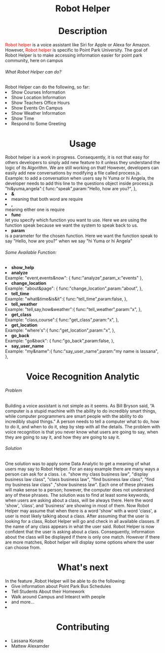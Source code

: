<center><h1>Robot Helper</h1> </center>

<center><h1>Description</h1> </center> 
<p><span style='color:red' >Robot helper</span> is a voice assistant like Siri for Apple or Alexa for Amazon. However, <span style='color:red' >Robot helper</span> is specific to Point Park University. The goal of Robot Helper is to make accessing information easier for point park community, here on campus</p>
<h6>What Robot Helper can do?</h6>
Robot Helper can do the following, so far:
<li>Show Courses Information </li>
<li>Show Location Information </li>
<li>Show Teachers Office Hours </li>
<li>Show Events On Campus </li>
<li>Show Weather Information </li>
<li>Show Time </li>
<li>Respond to Some Greeting </li>

<center><h1>Usage</h1> </center> 
Robot helper is a work in progress. Consequently, it is not that easy for others developers to sinply add new feature to it unless they understand the logic of its Algorithm. We are still working on that!
However, developers can easily add new conversations by modifying a file called process.js.
Example: to add a conversation when users say hi Yuma or hi Angela, the developer needs to add this line to the questions object inside process.js
"hi&yuma,angela":{
   func:"speak",param:"Hello, how are you?",
},
<li><b>&</b><li> meaning that both word are require
<li><b>,</b></li> meaning either one is require
<li><b>func</b></li> let you specify which function you want to use. Here we are using the function speak because we want the system to speak back to us.
<li><b>param</b></li> is a parameter for the chosen function. Here we want the function speak to say "Hello, how are you?" when we say "hi Yuma or hi Angela" 
<h6>Some Available Function:</h6>
<li><b>show_help</b></li>
<li><b>analyze</b></li>
Example: "event,events&now": {
            func:"analyze",param_x:"events"
          },
          
<li><b>change_location</b></li>
 Example:   "about&page": {
            func:"change_location",param:"about",
        },

<li><b>tell_time</b></li>
  Example:     "what&time&is&it":{
                func:"tell_time",param:false,
              },
<li><b>tell_weather</b></li>
  Example: "tell,say,how&weather":{
                  func:"tell_weather",param:"x",
            },
<li><b>get_class</b></li>
Example: "class,course":{
                func:"get_class",param:"x",
           },
<li><b>get_location</b></li>
Example:    "where's":{
                func:"get_location",param:"x",
            },
<li><b>go_back</b></li>
Example: "go&back": {
            func:"go_back",param:false,
          },
<li><b>say_user_name</b></li>
Example:  "my&name":{
            func:"say_user_name",param:"my name is lassana",
           },
<center><h1>Voice Recognition Analytic </h1> </center> 
<h6>Problem</h6>
Building a voice assistant is not simple as it seems. As Bill Bryson said, “A computer is a stupid machine with the ability to do incredibly smart things, while computer programmers are smart people with the ability to do incredibly stupid things.”
A person needs to tell a computer what to do, how to do it, and when to do it, step by step with all the details.
The problem with voice recognition is that you never know what users are going to say, when they are going to say it, and how they are going to say it.
<h6>Solution</h6>
One solution was to apply some Data Analytic to get a meaning of what users may say to Robot Helper.
For an easy example there are many ways a person can ask for a class. i.e. "show my class business law", "display business law class", "class business law", "find business law class", "find my business law class" ,"show business law". Each one of these phrases will make sense to a person; however, the computer does not understand any of these phrases. The solution was to find at least some keywords, when users are asking about a class, will be always there. Here the word 'show', 'class', and 'business' are showing in most of them. Now Robot Helper may assume that when there is a word 'show' with a word 'class', a user is most likely talking about a class. After assuming that the user is looking for a class, Robot Helper will go and check in all available classes. If the name of any class appears in what the user said. Robot Helper is now confident that the user is asking about a class. Consequently, information about the class will be displayed if there is only one match. However if  there are more matches, Robot helper will display some options where the user can choose from. 

<center><h1>What's next </h1> </center> 
In the feature ,Robot Helper will be able to do the following:
<li>Give information about Point Park Bus Schedules</li>
<li>Tell Students About their Homework</li>
<li>Walk around Campus and Intearct with people</li>
<li>and more...<li>


<center><h1>Contributing</h1> </center> 
<li>Lassana Konate</li>
<li>Mattew Alexamder</li>
